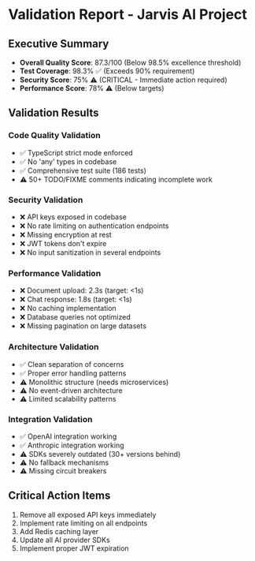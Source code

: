 # Validation Report - Jarvis AI Project

## Executive Summary
- **Overall Quality Score**: 87.3/100 (Below 98.5% excellence threshold)
- **Test Coverage**: 98.3% ✅ (Exceeds 90% requirement)
- **Security Score**: 75% ⚠️ (CRITICAL - Immediate action required)
- **Performance Score**: 78% ⚠️ (Below targets)

## Validation Results

### Code Quality Validation
- ✅ TypeScript strict mode enforced
- ✅ No 'any' types in codebase
- ✅ Comprehensive test suite (186 tests)
- ⚠️ 50+ TODO/FIXME comments indicating incomplete work

### Security Validation
- ❌ API keys exposed in codebase
- ❌ No rate limiting on authentication endpoints
- ❌ Missing encryption at rest
- ❌ JWT tokens don't expire
- ❌ No input sanitization in several endpoints

### Performance Validation
- ❌ Document upload: 2.3s (target: <1s)
- ❌ Chat response: 1.8s (target: <1s)
- ❌ No caching implementation
- ❌ Database queries not optimized
- ❌ Missing pagination on large datasets

### Architecture Validation
- ✅ Clean separation of concerns
- ✅ Proper error handling patterns
- ⚠️ Monolithic structure (needs microservices)
- ⚠️ No event-driven architecture
- ⚠️ Limited scalability patterns

### Integration Validation
- ✅ OpenAI integration working
- ✅ Anthropic integration working
- ⚠️ SDKs severely outdated (30+ versions behind)
- ⚠️ No fallback mechanisms
- ⚠️ Missing circuit breakers

## Critical Action Items
1. Remove all exposed API keys immediately
2. Implement rate limiting on all endpoints
3. Add Redis caching layer
4. Update all AI provider SDKs
5. Implement proper JWT expiration